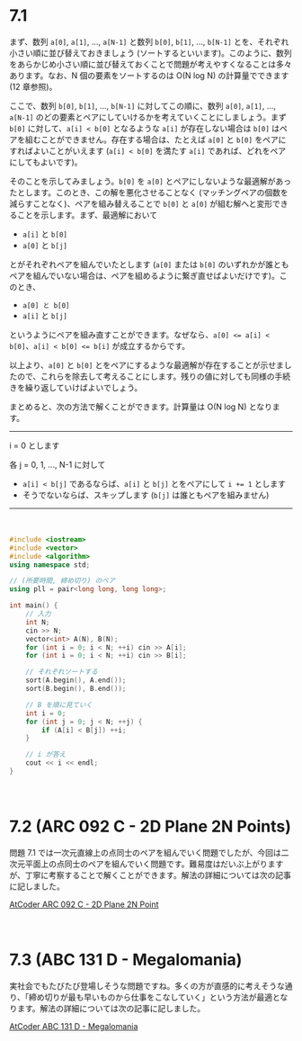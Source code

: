 # 7.1

まず、数列 `a[0]`, `a[1]`, ..., `a[N-1]` と数列 `b[0]`, `b[1]`, ..., `b[N-1]` とを、それぞれ小さい順に並び替えておきましょう (ソートするといいます)。このように、数列をあらかじめ小さい順に並び替えておくことで問題が考えやすくなることは多々あります。なお、N 個の要素をソートするのは O(N log N) の計算量でできます (12 章参照)。

ここで、数列 `b[0]`, `b[1]`, ..., `b[N-1]` に対してこの順に、数列 `a[0]`, `a[1]`, ..., `a[N-1]` のどの要素とペアにしていけるかを考えていくことにしましょう。まず `b[0]` に対して、`a[i] < b[0]` となるような `a[i]` が存在しない場合は `b[0]` はペアを組むことができません。存在する場合は、たとえば `a[0]` と `b[0]` をペアにすればよいことがいえます (`a[i] < b[0]` を満たす `a[i]` であれば、どれをペアにしてもよいです)。

そのことを示してみましょう。`b[0]` を `a[0]` とペアにしないような最適解があったとします。このとき、この解を悪化させることなく (マッチングペアの個数を減らすことなく)、ペアを組み替えることで `b[0]` と `a[0]` が組む解へと変形できることを示します。まず、最適解において

- `a[i]` と `b[0]`
- `a[0]` と `b[j]`

とがそれぞれペアを組んでいたとします (`a[0]` または `b[0]` のいずれかが誰ともペアを組んでいない場合は、ペアを組めるように繋ぎ直せばよいだけです)。このとき、

- `a[0] と b[0]`
- `a[i]` と `b[j]`

というようにペアを組み直すことができます。なぜなら、`a[0] <= a[i] < b[0]`、`a[i] < b[0] <= b[i]` が成立するからです。

以上より、`a[0]` と `b[0]` とをペアにするような最適解が存在することが示せましたので、これらを除去して考えることにします。残りの値に対しても同様の手続きを繰り返していけばよいでしょう。

まとめると、次の方法で解くことができます。計算量は O(N log N) となります。

-----

i = 0 とします

各 j = 0, 1, ..., N-1 に対して

- `a[i] < b[j]` であるならば、`a[i]` と `b[j]` とをペアにして `i += 1` とします
- そうでないならば、スキップします (`b[j]` は誰ともペアを組みません)

-----

　

```cpp
#include <iostream>
#include <vector>
#include <algorithm>
using namespace std;

// (所要時間, 締め切り) のペア
using pll = pair<long long, long long>;

int main() {
    // 入力
    int N;
    cin >> N;
    vector<int> A(N), B(N);
    for (int i = 0; i < N; ++i) cin >> A[i];
    for (int i = 0; i < N; ++i) cin >> B[i];

    // それぞれソートする
    sort(A.begin(), A.end());
    sort(B.begin(), B.end());

    // B を順に見ていく
    int i = 0;
    for (int j = 0; j < N; ++j) {
        if (A[i] < B[j]) ++i;
    }

    // i が答え
    cout << i << endl;
}
```

　

# 7.2 (ARC 092 C - 2D Plane 2N Points)

問題 7.1 では一次元直線上の点同士のペアを組んでいく問題でしたが、今回は二次元平面上の点同士のペアを組んでいく問題です。難易度はだいぶ上がりますが、丁寧に考察することで解くことができます。解法の詳細については次の記事に記しました。

[AtCoder ARC 092 C - 2D Plane 2N Point](https://drken1215.hatenablog.com/entry/2021/07/05/183800)

　

# 7.3 (ABC 131 D - Megalomania)

実社会でもたびたび登場しそうな問題ですね。多くの方が直感的に考えそうな通り、「締め切りが最も早いものから仕事をこなしていく」という方法が最適となります。解法の詳細については次の記事に記しました。

[AtCoder ABC 131 D - Megalomania](https://drken1215.hatenablog.com/entry/2019/06/22/224800)



